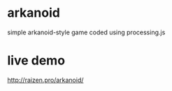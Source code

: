 # arkanoid
simple arkanoid-style game coded using processing.js

# live demo
http://raizen.pro/arkanoid/
